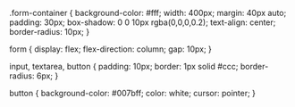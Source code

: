 .form-container {
  background-color: #fff;
  width: 400px;
  margin: 40px auto;
  padding: 30px;
  box-shadow: 0 0 10px rgba(0,0,0,0.2);
  text-align: center;
  border-radius: 10px;
}

form {
  display: flex;
  flex-direction: column;
  gap: 10px;
}

input, textarea, button {
  padding: 10px;
  border: 1px solid #ccc;
  border-radius: 6px;
}

button {
  background-color: #007bff;
  color: white;
  cursor: pointer;
}
